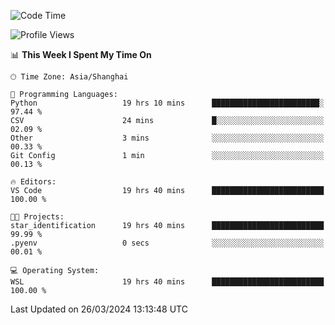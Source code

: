 <!--START_SECTION:waka-->
![Code Time](http://img.shields.io/badge/Code%20Time-1%2C570%20hrs%2023%20mins-blue)

![Profile Views](http://img.shields.io/badge/Profile%20Views-0-blue)

📊 **This Week I Spent My Time On** 

```text
🕑︎ Time Zone: Asia/Shanghai

💬 Programming Languages: 
Python                   19 hrs 10 mins      ████████████████████████░   97.44 % 
CSV                      24 mins             █░░░░░░░░░░░░░░░░░░░░░░░░   02.09 % 
Other                    3 mins              ░░░░░░░░░░░░░░░░░░░░░░░░░   00.33 % 
Git Config               1 min               ░░░░░░░░░░░░░░░░░░░░░░░░░   00.13 % 

🔥 Editors: 
VS Code                  19 hrs 40 mins      █████████████████████████   100.00 % 

🐱‍💻 Projects: 
star_identification      19 hrs 40 mins      █████████████████████████   99.99 % 
.pyenv                   0 secs              ░░░░░░░░░░░░░░░░░░░░░░░░░   00.01 % 

💻 Operating System: 
WSL                      19 hrs 40 mins      █████████████████████████   100.00 % 
```


 Last Updated on 26/03/2024 13:13:48 UTC
<!--END_SECTION:waka-->